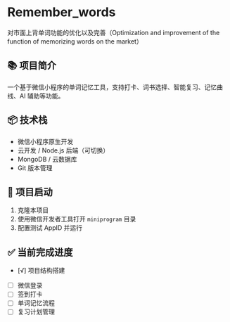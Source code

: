 # Remember_words
对市面上背单词功能的优化以及完善（Optimization and improvement of the function of memorizing words on the market）
## 📚 项目简介
一个基于微信小程序的单词记忆工具，支持打卡、词书选择、智能复习、记忆曲线、AI 辅助等功能。

## 📦 技术栈
- 微信小程序原生开发
- 云开发 / Node.js 后端（可切换）
- MongoDB / 云数据库
- Git 版本管理

## 🚀 项目启动
1. 克隆本项目
2. 使用微信开发者工具打开 `miniprogram` 目录
3. 配置测试 AppID 并运行

## ✅ 当前完成进度
- [√] 项目结构搭建
- [ ] 微信登录
- [ ] 签到打卡
- [ ] 单词记忆流程
- [ ] 复习计划管理
